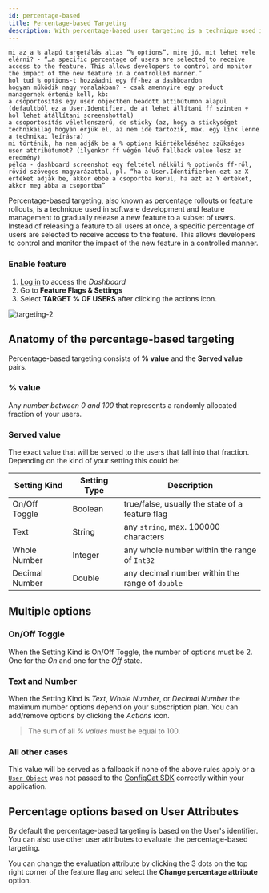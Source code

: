 ```yaml
---
id: percentage-based
title: Percentage-based Targeting
description: With percentage-based user targeting is a technique used in software development and feature management to gradually release a new feature to a subset of users.
---
```


```
mi az a % alapú targetálás alias “% options”, mire jó, mit lehet vele elérni? - “…a specific percentage of users are selected to receive access to the feature. This allows developers to control and monitor the impact of the new feature in a controlled manner.”
hol tud % options-t hozzáadni egy ff-hez a dashboardon
hogyan működik nagy vonalakban? - csak amennyire egy product managernek értenie kell, kb:
a csoportosítás egy user objectben beadott attibútumon alapul (defaultból ez a User.Identifier, de át lehet állítani ff szinten + hol lehet átállítani screenshottal)
a csoportosítás véletlenszerű, de sticky (az, hogy a stickységet technikailag hogyan érjük el, az nem ide tartozik, max. egy link lenne a technikai leírásra)
mi történik, ha nem adják be a % options kiértékeléséhez szükséges user attribútumot? (ilyenkor ff végén lévő fallback value lesz az eredmény)
példa - dashboard screenshot egy feltétel nélküli % optionös ff-ről, rövid szöveges magyarázattal, pl. “ha a User.Identifierben ezt az X értéket adják be, akkor ebbe a csoportba kerül, ha azt az Y értéket, akkor meg abba a csoportba”
```

Percentage-based targeting, also known as percentage rollouts or feature rollouts, is a technique used in software development and feature management to gradually release a new feature to a subset of users. Instead of releasing a feature to all users at once, a specific percentage of users are selected to receive access to the feature. This allows developers to control and monitor the impact of the new feature in a controlled manner.


### Enable feature

1. <a href="https://app.configcat.com/auth/login" target="_blank">Log in</a> to access the _Dashboard_
2. Go to **Feature Flags & Settings**
3. Select **TARGET % OF USERS** after clicking the actions icon.

<img src="/docs/assets/targeting-2.png" className="zoomable" alt="targeting-2" />

## Anatomy of the percentage-based targeting

Percentage-based targeting consists of **% value** and the **Served value** pairs.

### % value

Any _number between 0 and 100_ that represents a randomly allocated fraction of your users.

### Served value

The exact value that will be served to the users that fall into that fraction. Depending on the kind of your setting this could be:

| Setting Kind   | Setting Type | Description                                     |
| -------------- | ------------ | ----------------------------------------------- |
| On/Off Toggle  | Boolean      | true/false, usually the state of a feature flag |
| Text           | String       | any `string`, max. 100000 characters             |
| Whole Number   | Integer      | any whole number within the range of `Int32`    |
| Decimal Number | Double       | any decimal number within the range of `double` |

## Multiple options

### On/Off Toggle

When the Setting Kind is On/Off Toggle, the number of options must be 2. One for the _On_ and one for the _Off_ state.

### Text and Number

When the Setting Kind is _Text_, _Whole Number_, or _Decimal Number_ the maximum number options depend on your subscription plan. You can add/remove options by clicking the _Actions_ icon.

> The sum of all _% values_ must be equal to 100.

### All other cases

This value will be served as a fallback if none of the above rules apply or a [`User Object`](advanced/user-object.md) was not passed to the [ConfigCat SDK](sdk-reference/overview.md) correctly within your application.

## Percentage options based on User Attributes

By default the percentage-based targeting is based on the User's identifier. You can also use other user attributes to evaluate the percentage-based targeting.

You can change the evaluation attribute by clicking the 3 dots on the top right corner of the feature flag and select the **Change percentage attribute** option.